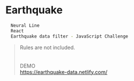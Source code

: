 <!-- @format -->

# Earthquake

```sh
  Neural Line
  React
  Earthquake data filter - JavaScript Challenge

```

> Rules are not included.
> <br/> <br/> <br/>
> DEMO<br/> <https://earthquake-data.netlify.com/>
